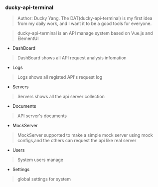 <!--
 * @Author: your name
 * @Date: 2020-05-25 11:43:33
 * @LastEditTime: 2020-06-05 13:29:27
 * @LastEditors: Please set LastEditors
 * @Description: In User Settings Edit
 * @FilePath: \ducky-api-terminal\README.md
--> 
### ducky-api-terminal
> Author: Ducky Yang. The DAT(ducky-api-terminal) is my first idea from my daily work, and I want it to be a good tools for everyone.


> ducky-api-terminal is an API manage system based on Vue.js and ElementUI

- DashBoard
> DashBoard shows all API request analysis infomation

- Logs
> Logs shows all registed API's request log

- Servers 
> Servers shows all the api server collection

- Documents
> API server's documents

- MockServer 
> MockServer supported to make a simple mock server using mock configs,and the others can request the api like real server

- Users
> System users manage

- Settings
> global settings for system

